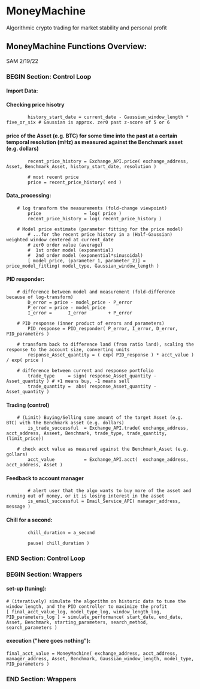 # MoneyMachine
Algorithmic crypto trading for market stability and personal profit


## MoneyMachine Functions Overview:
SAM 2/19/22

### BEGIN Section: Control Loop
#### Import Data:
#### Checking price hisotry
            history_start_date = current_date - Gaussian_window_length * five_or_six # Gaussian is approx. zer0 past z-score of 5 or 6

#### price of the Asset (e.g. BTC) for some time into the past at a certain temporal resolution (mHz) as measured against the Benchmark asset (e.g. dollars)
            recent_price_history = Exchange_API.price( exchange_address, Asset, Benchmark_Asset, history_start_date, resolution )

            # most recent price
            price = recent_price_history( end )
            
#### Data_processing:
        # log transform the measurements (fold-change viewpoint)
            price                = log( price )
            recent_price_history = log( recent_price_history )

        # Model price estimate (parameter fitting for the price model)
            # ...for the recent price history in a (Half-Gaussian) weighted window centered at current_date
            # zer0 order value (average)
            #  1st order model (exponential)
            #  2nd order model (exponential*sinusoidal)
            [ model_price, (parameter_1, parameter_2)] = price_model_fitting( model_type, Gaussian_window_length ) 

#### PID responder:
        # difference between model and measurement (fold-difference because of log-transform)
            D_error = price - model_price - P_error
            P_error = price - model_price
            I_error =      I_error        + P_error

        # PID response (inner product of errors and parameters)
            PID_response = PID_responder( P_error, I_error, D_error, PID_parameters )

        # transform back to difference land (from ratio land), scaling the response to the account size, converting units
            response_Asset_quantity = ( exp( PID_response ) * acct_value ) / exp( price )

        # difference between current and response portfolio
            trade_type     = sign( response_Asset_quantity - Asset_quantity ) # +1 means buy, -1 means sell
            trade_quantity =  abs( response_Asset_quantity - Asset_quantity )
            
#### Trading (control)
        # (Limit) Buying/Selling some amount of the target Asset (e.g. BTC) with the Benchmark asset (e.g. dollars)
            is_trade_successful  = Exchange_API.trade( exchange_address, acct_address, Asseet, Benchmark, trade_type, trade_quantity, (limit_price))

        # check acct value as measured against the Benchmark_Asset (e.g. gollars)
            acct_value           = Exchange_API.acct(  exchange_address, acct_address, Asset )

#### Feedback to account manager
            # alert user that the algo wants to buy more of the asset and running out of money, or it is losing interest in the asset
            is_email_successful = Email_Service_API( manager_address, message )

#### Chill for a second:
            chill_duration = a_second
        
            pause( chill_duration )
        
### END Section: Control Loop

### BEGIN Section: Wrappers

#### set-up (tuning):
    # (iteratively) simulate the algorithm on historic data to tune the window length, and the PID controller to maximize the profit
    [ final_acct_value_log, model_type_log, window_length_log, PID_parameters_log ] = simulate_performance( start_date, end_date, Asset, Benchmark, starting_parameters, search_method, search_parameters )

#### execution ("here goes nothing"):
    final_acct_value = MoneyMachine( exchange_address, acct_address, manager_address, Asset, Benchmark, Gaussian_window_length, model_type, PID_parameters )

### END Section: Wrappers
